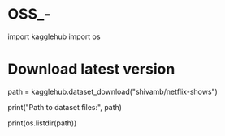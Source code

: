 # OSS_-
import kagglehub
import os

# Download latest version
path = kagglehub.dataset_download("shivamb/netflix-shows")

print("Path to dataset files:", path)

print(os.listdir(path))
